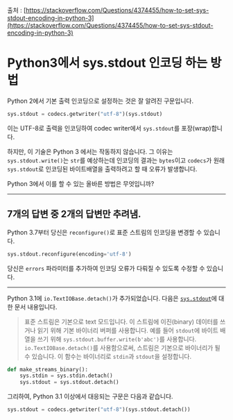 출처 : [https://stackoverflow.com/Questions/4374455/how-to-set-sys-stdout-encoding-in-python-3](https://stackoverflow.com/Questions/4374455/how-to-set-sys-stdout-encoding-in-python-3)

# Python3에서 sys.stdout 인코딩 하는 방법

Python 2에서 기본 출력 인코딩으로 설정하는 것은 잘 알려진 구문입니다.

```python
sys.stdout = codecs.getwriter("utf-8")(sys.stdout)    
```

이는 UTF-8로 출력을 인코딩하여 codec writer에서 `sys.stdout`를 포장(wrap)합니다.

하지만, 이 기술은 Python 3 에서는 작동하지 않습니다. 그 이유는 `sys.stdout.write()`는 `str`를 예상하는데 인코딩의 결과는 `bytes`이고 `codecs`가 원래 `sys.stdout`로 인코딩된 바이트배열을 출력하려고 할 때 오류가 발생합니다.

Python 3에서 이를 할 수 있는 올바른 방법은 무엇입니까?

---

## 7개의 답변 중 2개의 답변만 추려냄.

Python 3.7부터 당신은 `reconfigure()`로 표준 스트림의 인코딩을 변경할 수 있습니다.

```python
sys.stdout.reconfigure(encoding='utf-8')
```

당신은 `errors` 파라미터를 추가하여 인코딩 오류가 다뤄질 수 있도록 수정할 수 있습니다.

---

Python 3.1에 `io.TextIOBase.detach()`가 추가되었습니다. 다음은 [`sys.stdout`](https://docs.python.org/3/library/sys.html#sys.stdout)에 대한 문서 내용입니다.

> 표준 스트림은 기본으로 text 모드입니다. 이 스트림에 이진(binary) 데이터를 쓰거나 읽기 위해 기본 바이너리 버퍼를 사용합니다. 예를 들어 `stdout`에 바이트 배열을 쓰기 위해 `sys.stdout.buffer.write(b'abc')`를 사용합니다. `io.TextIOBase.detach()`를 사용함으로써, 스트림은 기본으로 바이너리가 될 수 있습니다. 이 함수는 바이너리로 `stdin`과 `stdout`을 설정합니다.

```python
def make_streams_binary():
    sys.stdin = sys.stdin.detach()
    sys.stdout = sys.stdout.detach()
```

그리하여, Python 3.1 이상에서 대응되는 구문은 다음과 같습니다.

```python
sys.stdout = codecs.getwriter("utf-8")(sys.stdout.detach())
```
